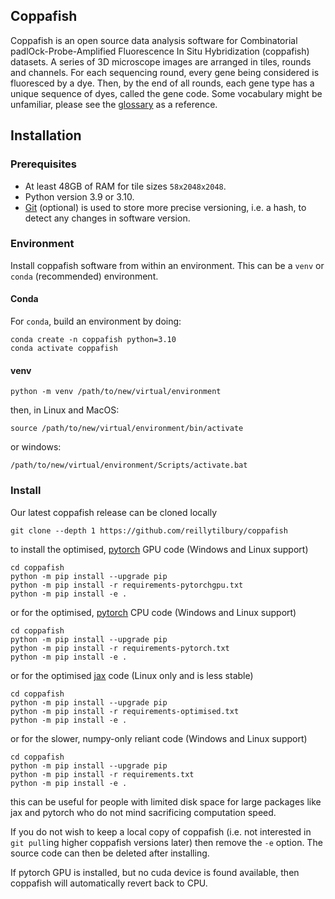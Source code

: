 ## Coppafish

Coppafish is an open source data analysis software for Combinatorial padlOck-Probe-Amplified Fluorescence In Situ 
Hybridization (coppafish) datasets. A series of 3D microscope images are arranged in tiles, rounds and channels. For 
each sequencing round, every gene being considered is fluoresced by a dye. Then, by the end of all rounds, each gene 
type has a unique sequence of dyes, called the gene code. Some vocabulary might be unfamiliar, please see the 
[glossary](glossary.md) as a reference.

## Installation

### Prerequisites

* At least 48GB of RAM for tile sizes `58x2048x2048`.
* Python version 3.9 or 3.10.
* [Git](https://git-scm.com/) (optional) is used to store more precise versioning, i.e. a hash, to detect any changes 
    in software version.

### Environment

Install coppafish software from within an environment. This can be a `venv` or `conda` (recommended) environment.

#### Conda

For `conda`, build an environment by doing:
```console
conda create -n coppafish python=3.10
conda activate coppafish
```

#### venv

```console
python -m venv /path/to/new/virtual/environment
```
then, in Linux and MacOS:
```console
source /path/to/new/virtual/environment/bin/activate
```
or windows:
```console
/path/to/new/virtual/environment/Scripts/activate.bat
```

### Install

Our latest coppafish release can be cloned locally
```console
git clone --depth 1 https://github.com/reillytilbury/coppafish
```

to install the optimised, [pytorch](https://github.com/pytorch) GPU code (Windows and Linux support)
```console
cd coppafish
python -m pip install --upgrade pip
python -m pip install -r requirements-pytorchgpu.txt
python -m pip install -e .
```

or for the optimised, [pytorch](https://github.com/pytorch) CPU code (Windows and Linux support)
```console
cd coppafish
python -m pip install --upgrade pip
python -m pip install -r requirements-pytorch.txt
python -m pip install -e .
```

or for the optimised [jax](https://github.com/google/jax) code (Linux only and is less stable)
```console
cd coppafish
python -m pip install --upgrade pip
python -m pip install -r requirements-optimised.txt
python -m pip install -e .
```

or for the slower, numpy-only reliant code (Windows and Linux support)
```console
cd coppafish
python -m pip install --upgrade pip
python -m pip install -r requirements.txt
python -m pip install -e .
```

this can be useful for people with limited disk space for large packages like jax and pytorch who do not mind 
sacrificing computation speed.

If you do not wish to keep a local copy of coppafish (i.e. not interested in `git pull`ing higher coppafish versions 
later) then remove the `-e` option. The source code can then be deleted after installing.

If pytorch GPU is installed, but no cuda device is found available, then coppafish will automatically revert back to 
CPU.
